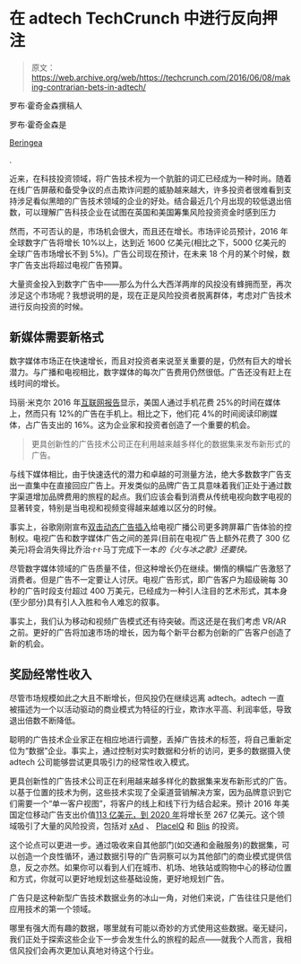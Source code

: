 # 在 adtech TechCrunch 中进行反向押注

> 原文：<https://web.archive.org/web/https://techcrunch.com/2016/06/08/making-contrarian-bets-in-adtech/>

罗布·霍奇金森撰稿人

罗布·霍奇金森是

[Beringea](https://web.archive.org/web/20221005152036/http://www.beringea.com/)

.

近来，在科技投资领域，将广告技术视为一个肮脏的词汇已经成为一种时尚。随着在线广告屏蔽和备受争议的点击欺诈问题的威胁越来越大，许多投资者很难看到支持涉足看似黑暗的广告技术领域的企业的好处。结合最近几个月出现的较低退出倍数，可以理解广告科技企业在试图在英国和美国筹集风险投资资金时感到压力

然而，不可否认的是，市场机会很大，而且还在增长。市场评论员预计，2016 年全球数字广告将增长 10%以上，达到近 1600 亿美元(相比之下，5000 亿美元的全球广告市场增长不到 5%)。广告公司现在预计，在未来 18 个月的某个时候，数字广告支出将超过电视广告预算。

大量资金投入到数字广告中——那么为什么大西洋两岸的风投没有蜂拥而至，再次涉足这个市场呢？我想说明的是，现在正是风险投资者脱离群体，考虑对广告技术进行反向投资的时候。

## 新媒体需要新格式

数字媒体市场正在快速增长，而且对投资者来说至关重要的是，仍然有巨大的增长潜力。与广播和电视相比，数字媒体的每次广告费用仍然很低。广告还没有赶上在线时间的增长。

玛丽·米克尔 2016 年[互联网报告](https://web.archive.org/web/20221005152036/http://www.kpcb.com/internet-trends)显示，美国人通过手机花费 25%的时间在媒体上，然而只有 12%的广告在手机上。相比之下，他们花 4%的时间阅读印刷媒体，占广告支出的 16%。这为企业家和投资者创造了一个重要的机会。

> 更具创新性的广告技术公司正在利用越来越多样化的数据集来发布新形式的广告。

与线下媒体相比，由于快速迭代的潜力和卓越的可测量方法，绝大多数数字广告支出一直集中在直接回应广告上。开发类似的品牌广告工具意味着我们正处于通过数字渠道增加品牌费用的旅程的起点。我们应该会看到消费从传统电视向数字电视的显著转变，特别是当电视和视频变得越来越难以区分的时候。

事实上，谷歌刚刚宣布[双击动态广告插入](https://web.archive.org/web/20221005152036/https://support.google.com/dfp_premium/answer/6147120?hl=en)给电视广播公司更多跨屏幕广告体验的控制权。电视广告和数字媒体广告之间的差异(目前在电视广告上额外花费了 300 亿美元)将会消失得比乔治·r·r·马丁完成下一本*的《火与冰之歌》还要快。*

尽管数字媒体领域的广告质量不佳，但这种增长仍在继续。懒惰的横幅广告激怒了消费者。但是广告不一定要让人讨厌。电视广告形式，即广告客户为超级碗每 30 秒的广告时段支付超过 400 万美元，已经成为一种引人注目的艺术形式，其本身(至少部分)具有引人入胜和令人难忘的叙事。

事实上，我们认为移动和视频广告模式还有待突破。而这还是在我们考虑 VR/AR 之前。更好的广告将加速市场的增长，因为每个新平台都为创新的广告客户创造了新的机会。

## 奖励经常性收入

尽管市场规模如此之大且不断增长，但风投仍在继续远离 adtech。adtech 一直被描述为一个以活动驱动的商业模式为特征的行业，欺诈水平高、利润率低，导致退出倍数不断降低。

聪明的广告技术企业家正在相应地进行调整，丢掉广告技术的标签，将自己重新定位为“数据”企业。事实上，通过控制对实时数据和分析的访问，更多的数据摄入使 adtech 公司能够尝试更具吸引力的经常性收入模式。

更具创新性的广告技术公司正在利用越来越多样化的数据集来发布新形式的广告。以基于位置的技术为例，这些技术实现了全渠道营销解决方案，因为品牌意识到它们需要一个“单一客户视图”，将客户的线上和线下行为结合起来。预计 2016 年美国定位移动广告支出价值[113 亿美元，到 2020 年](https://web.archive.org/web/20221005152036/http://blog.biakelsey.com/index.php/2015/11/02/u-s-mobile-ads-will-rev-up-to-62b-by-2020/)将增长至 267 亿美元。这个领域吸引了大量的风险投资，包括对 [xAd](https://web.archive.org/web/20221005152036/http://www.xad.com/) 、 [PlaceIQ](https://web.archive.org/web/20221005152036/http://placeiq.com/) 和 [Blis](https://web.archive.org/web/20221005152036/http://www.blis.com/) 的投资。

这个论点可以更进一步。通过吸收来自其他部门(如交通和金融服务)的数据集，可以创造一个良性循环，通过数据引导的广告洞察可以为其他部门的商业模式提供信息，反之亦然。如果你可以看到人们在城市、机场、地铁站或购物中心的移动位置和方式，你就可以更好地规划这些基础设施，更好地规划广告。

广告只是这种新型广告技术数据业务的冰山一角，对他们来说，广告往往只是他们应用技术的第一个领域。

哪里有强大而有趣的数据，哪里就有可能以奇妙的方式使用这些数据。毫无疑问，我们正处于探索这些企业下一步会发生什么的旅程的起点——就我个人而言，我相信风投们会再次更加认真地对待这个行业。